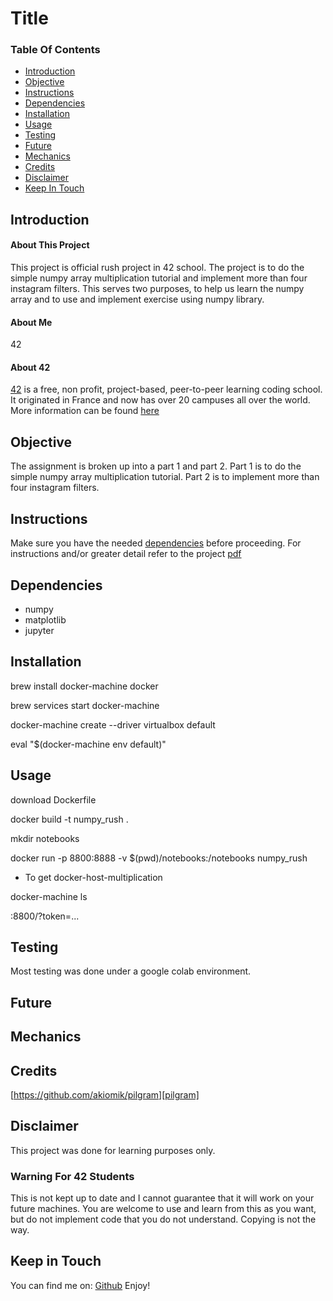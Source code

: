 # Title

### Table Of Contents
* [Introduction](#introduction)
* [Objective](#objective)
* [Instructions](#instructions)
* [Dependencies](#dependencies)
* [Installation](#installation)
* [Usage](#usage)
* [Testing](#testing) 
* [Future](#future)
* [Mechanics](#mechanics)
* [Credits](#credits)
* [Disclaimer](#disclaimer)
* [Keep In Touch](#keep-in-touch)

## Introduction  

#### About This Project
This project is official rush project in 42 school. The project is to do the simple numpy array multiplication tutorial and implement more than four instagram filters. This serves two purposes, to help us learn the numpy array and to use and implement exercise using numpy library.
#### About Me
42
#### About 42  
[42][42] is a free, non profit, project-based, peer-to-peer learning coding school. It originated in France and now has over 20 campuses all over the world. More information can be found [here][42] 

## Objective  
The assignment is broken up into a part 1 and part 2.
Part 1 is to do the simple numpy array multiplication tutorial.
Part 2 is to implement more than four instagram filters.

## Instructions
Make sure you have the needed [dependencies](#dependencies) before proceeding.
For instructions and/or greater detail refer to the project [pdf][pdf]

## Dependencies  
* numpy
* matplotlib
* jupyter

## Installation
brew install docker-machine docker

brew services start docker-machine

docker-machine create --driver virtualbox default

eval "$(docker-machine env default)"

## Usage  
download Dockerfile

docker build -t numpy_rush .

mkdir notebooks

docker run -p 8800:8888 -v $(pwd)/notebooks:/notebooks numpy_rush

- To get docker-host-multiplication

docker-machine ls

<docker-host-ip>:8800/?token=...

## Testing  
Most testing was done under a google colab environment.

## Future

## Mechanics  

## Credits  
[https://github.com/akiomik/pilgram][pilgram]

## Disclaimer

This project was done for learning purposes only.

### Warning For 42 Students

This is not kept up to date and I cannot guarantee that it will work on your future machines. You are welcome to use and learn from this as you want, but do not implement code that you do not understand. Copying is not the way. 

## Keep in Touch

You can find me on:
[Github][kosehy]
Enjoy!

[42]: http://42.us.org "42 USA"
[pdf]: https://github.com/kosehy/numpy_rush/blob/master/numpy.en.pdf
[pilgram]: https://github.com/akiomik/pilgram
[kosehy]: https://github.com/kosehy